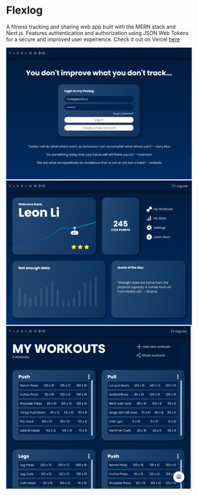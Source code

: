 # Flexlog

A fitness tracking and sharing web app built with the MERN stack and Next.js.
Features authentication and authorization using JSON Web Tokens for a secure and improved user experience.
Check it out on Vercel [here](https://flexlog.vercel.app)

![Login page](screenshots/flexlog1.png)
![Dashboard page](screenshots/flexlog2.png)
![Workouts page](screenshots/flexlog3.png)
